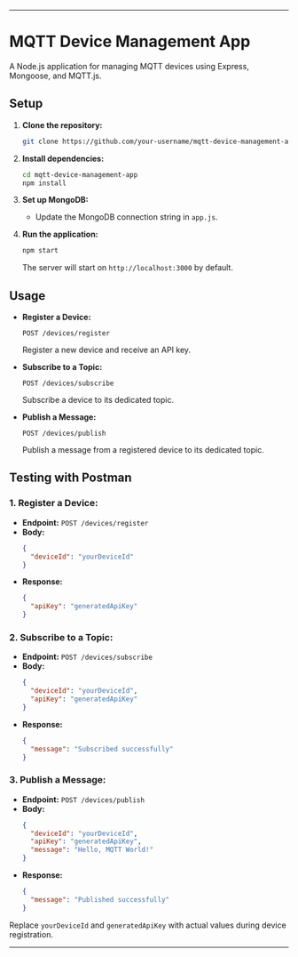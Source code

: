 
---

# MQTT Device Management App

A Node.js application for managing MQTT devices using Express, Mongoose, and MQTT.js.

## Setup

1. **Clone the repository:**

   ```bash
   git clone https://github.com/your-username/mqtt-device-management-app.git
   ```

2. **Install dependencies:**

   ```bash
   cd mqtt-device-management-app
   npm install
   ```

3. **Set up MongoDB:**
   - Update the MongoDB connection string in `app.js`.

4. **Run the application:**

   ```bash
   npm start
   ```

   The server will start on `http://localhost:3000` by default.

## Usage

- **Register a Device:**

  ```http
  POST /devices/register
  ```

  Register a new device and receive an API key.

- **Subscribe to a Topic:**

  ```http
  POST /devices/subscribe
  ```

  Subscribe a device to its dedicated topic.

- **Publish a Message:**

  ```http
  POST /devices/publish
  ```

  Publish a message from a registered device to its dedicated topic.

## Testing with Postman

### 1. Register a Device:

- **Endpoint:** `POST /devices/register`
- **Body:**
  ```json
  {
    "deviceId": "yourDeviceId"
  }
  ```
- **Response:**
  ```json
  {
    "apiKey": "generatedApiKey"
  }
  ```

### 2. Subscribe to a Topic:

- **Endpoint:** `POST /devices/subscribe`
- **Body:**
  ```json
  {
    "deviceId": "yourDeviceId",
    "apiKey": "generatedApiKey"
  }
  ```
- **Response:**
  ```json
  {
    "message": "Subscribed successfully"
  }
  ```

### 3. Publish a Message:

- **Endpoint:** `POST /devices/publish`
- **Body:**
  ```json
  {
    "deviceId": "yourDeviceId",
    "apiKey": "generatedApiKey",
    "message": "Hello, MQTT World!"
  }
  ```
- **Response:**
  ```json
  {
    "message": "Published successfully"
  }
  ```

Replace `yourDeviceId` and `generatedApiKey` with actual values during device registration.

---

